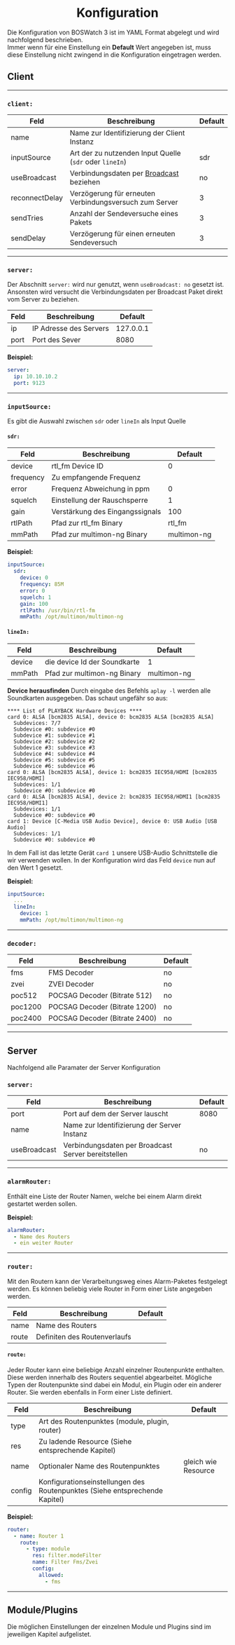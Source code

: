 # <center>Konfiguration</center>

Die Konfiguration von BOSWatch 3 ist im YAML Format abgelegt und wird nachfolgend beschrieben.  
Immer wenn für eine Einstellung ein **Default** Wert angegeben ist, muss diese Einstellung nicht
zwingend in die Konfiguration eingetragen werden.

## Client

---
### `client:`
|Feld|Beschreibung|Default|
|----|------------|-------|
|name|Name zur Identifizierung der Client Instanz||
|inputSource|Art der zu nutzenden Input Quelle (`sdr` oder `lineIn`)|sdr|
|useBroadcast|Verbindungsdaten per [Broadcast](information/broadcast.md) beziehen|no|
|reconnectDelay|Verzögerung für erneuten Verbindungsversuch zum Server|3|
|sendTries|Anzahl der Sendeversuche eines Pakets|3|
|sendDelay|Verzögerung für einen erneuten Sendeversuch|3|

---
### `server:`
Der Abschnitt `server:` wird nur genutzt, wenn `useBroadcast: no` gesetzt ist.  
Ansonsten wird versucht die Verbindungsdaten per Broadcast Paket direkt vom Server zu beziehen.

|Feld|Beschreibung|Default|
|----|------------|-------|
|ip|IP Adresse des Servers|127.0.0.1|
|port|Port des Sever|8080|

**Beispiel:**
```yaml
server:
  ip: 10.10.10.2
  port: 9123
```

---
### `inputSource:`
Es gibt die Auswahl zwischen `sdr` oder `lineIn` als Input Quelle

#### `sdr:`
|Feld|Beschreibung|Default|
|----|------------|-------|
|device|rtl_fm Device ID|0|
|frequency|Zu empfangende Frequenz||
|error|Frequenz Abweichung in ppm|0|
|squelch|Einstellung der Rauschsperre|1|
|gain|Verstärkung des Eingangssignals|100|
|rtlPath|Pfad zur rtl_fm Binary|rtl_fm|
|mmPath|Pfad zur multimon-ng Binary|multimon-ng|

**Beispiel:**
```yaml
inputSource:
  sdr:
    device: 0
    frequency: 85M
    error: 0
    squelch: 1
    gain: 100
    rtlPath: /usr/bin/rtl-fm
    mmPath: /opt/multimon/multimon-ng
```

#### `lineIn:`
|Feld|Beschreibung|Default|
|----|------------|-------|
|device|die device Id der Soundkarte|1|
|mmPath|Pfad zur multimon-ng Binary|multimon-ng|

**Device herausfinden**
Durch eingabe des Befehls `aplay -l` werden alle Soundkarten ausgegeben. Das schaut ungefähr so aus:
```console
**** List of PLAYBACK Hardware Devices ****
card 0: ALSA [bcm2835 ALSA], device 0: bcm2835 ALSA [bcm2835 ALSA]
  Subdevices: 7/7
  Subdevice #0: subdevice #0
  Subdevice #1: subdevice #1
  Subdevice #2: subdevice #2
  Subdevice #3: subdevice #3
  Subdevice #4: subdevice #4
  Subdevice #5: subdevice #5
  Subdevice #6: subdevice #6
card 0: ALSA [bcm2835 ALSA], device 1: bcm2835 IEC958/HDMI [bcm2835 IEC958/HDMI]
  Subdevices: 1/1
  Subdevice #0: subdevice #0
card 0: ALSA [bcm2835 ALSA], device 2: bcm2835 IEC958/HDMI1 [bcm2835 IEC958/HDMI1]
  Subdevices: 1/1
  Subdevice #0: subdevice #0
card 1: Device [C-Media USB Audio Device], device 0: USB Audio [USB Audio]
  Subdevices: 1/1
  Subdevice #0: subdevice #0
```

In dem Fall ist das letzte Gerät `card 1` unsere USB-Audio Schnittstelle die wir verwenden wollen.
In der Konfiguration wird das Feld `device` nun auf den Wert 1 gesetzt. 

**Beispiel:**
```yaml
inputSource:
  ...
  lineIn:
    device: 1
    mmPath: /opt/multimon/multimon-ng
```

---
### `decoder:`
|Feld|Beschreibung|Default|
|----|------------|-------|
|fms|FMS Decoder|no|
|zvei|ZVEI Decoder|no|
|poc512|POCSAG Decoder (Bitrate 512)|no|
|poc1200|POCSAG Decoder (Bitrate 1200)|no|
|poc2400|POCSAG Decoder (Bitrate 2400)|no|

---
## Server
Nachfolgend alle Paramater der Server Konfiguration

### `server:`
|Feld|Beschreibung|Default|
|----|------------|-------|
|port|Port auf dem der Server lauscht|8080
|name|Name zur Identifizierung der Server Instanz||
|useBroadcast|Verbindungsdaten per Broadcast Server bereitstellen|no|

---
### `alarmRouter:`
Enthält eine Liste der Router Namen, welche bei einem Alarm direkt gestartet werden sollen.

**Beispiel:**
```yaml
alarmRouter:
  - Name des Routers
  - ein weiter Router
```

---
### `router:`
Mit den Routern kann der Verarbeitungsweg eines Alarm-Paketes festgelegt werden. Es können beliebig viele Router in Form einer Liste angegeben werden.

|Feld|Beschreibung|Default|
|----|------------|-------|
|name|Name des Routers||
|route|Definiten des Routenverlaufs

#### `route:`

Jeder Router kann eine beliebige Anzahl einzelner Routenpunkte enthalten. Diese werden innerhalb des Routers sequentiel abgearbeitet. Mögliche Typen der Routenpunkte sind dabei ein Modul, ein Plugin oder ein anderer Router. Sie werden ebenfalls in Form einer Liste definiert.

|Feld|Beschreibung|Default|
|----|------------|-------|
|type|Art des Routenpunktes (module, plugin, router)||
|res|Zu ladende Resource (Siehe entsprechende Kapitel)||
|name|Optionaler Name des Routenpunktes|gleich wie Resource|
|config|Konfigurationseinstellungen des Routenpunktes (Siehe entsprechende Kapitel)||

**Beispiel:**
```yaml
router:
  - name: Router 1
    route:
      - type: module
        res: filter.modeFilter
        name: Filter Fms/Zvei
        config:
          allowed:
            - fms
```

---
## Module/Plugins

Die möglichen Einstellungen der einzelnen Module und Plugins sind im jeweiligen Kapitel aufgelistet.
